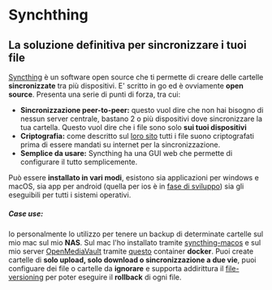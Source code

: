 <!--
{
"titolo": "La soluzione definitiva per la sincronizzazione dei file",
"desc": "La soluzione definitiva per la sincronizzazione dei file",
"data": "16/10/2021"
}
-->

# Synchthing

## La soluzione definitiva per sincronizzare i tuoi file

[Syncthing](https://syncthing.net/) è un software open source che ti permette di creare delle cartelle **sincronizzate** tra più dispositivi.
E' scritto in go ed è ovviamente **open source**. Presenta una serie di punti di forza, tra cui:

- **Sincronizzazione peer-to-peer:** questo vuol dire che non hai bisogno di nessun server centrale, bastano 2 o più dispositivi dove sincronizzare la tua cartella. Questo vuol dire che i file sono solo **sui tuoi dispositivi**
- **Criptografia:** come descritto sul [loro sito](https://syncthing.net/security/) tutti i file suono criptografati prima di essere mandati su internet per la sincronizzazione.
- **Semplice da usare:** Syncthing ha una GUI web che permette di configurare il tutto semplicemente.

Può essere **installato in vari modi**, esistono sia applicazioni per windows e macOS, sia app per android (quella per ios è in [fase di sviluppo](https://forum.syncthing.net/t/isyncthing-ios-client-for-syncthing-now-in-beta/15815)) sia gli eseguibili per tutti i sistemi operativi.

##### Case use:

Io personalmente lo utilizzo per tenere un backup di determinate cartelle sul mio mac sul mio **NAS**. Sul mac l'ho installato tramite [syncthing-macos](https://github.com/syncthing/syncthing-macos) e sul mio server [OpenMediaVault](https://www.openmediavault.org/) tramite [questo](https://hub.docker.com/r/syncthing/syncthing) container **docker**. Puoi create cartelle di **solo upload, solo download o sincronizzazione a due vie**, puoi configuare dei file o cartelle da **ignorare** e supporta addirittura il [file-versioning](https://docs.syncthing.net/users/versioning.html) per poter eseguire il **rollback** di ogni file.
